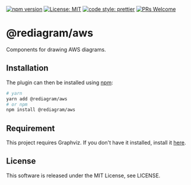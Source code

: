 [![npm version](https://badge.fury.io/js/%40rediagram%2Faws.svg)](https://badge.fury.io/js/%40rediagram%2Faws)
[![License: MIT](https://img.shields.io/badge/License-MIT-yellow.svg)](https://opensource.org/licenses/MIT)
[![code style: prettier](https://img.shields.io/badge/code_style-prettier-ff69b4.svg)](https://github.com/prettier/prettier)
[![PRs Welcome](https://img.shields.io/badge/PRs-welcome-brightgreen.svg)](http://makeapullrequest.com)

# @rediagram/aws

Components for drawing AWS diagrams.

## Installation

The plugin can then be installed using [npm](https://www.npmjs.com/):

```bash
# yarn
yarn add @rediagram/aws
# or npm
npm install @rediagram/aws
```

## Requirement

This project requires Graphviz.
If you don't have it installed, install it [here](https://graphviz.gitlab.io/download/).

## License

This software is released under the MIT License, see LICENSE.
